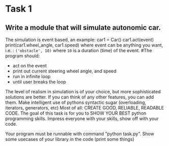# Task 1

## Write a module that will simulate autonomic car.
The simulation is event based, an example:
car1 = Car()
car1.act(event)
print(car1.wheel_angle, car1.speed)
where event can be anything you want, i.e. :
`('obstacle', 10)` where `10` is a duration (time) of the event.
#The program should:
- act on the event
- print out current steering wheel angle, and speed
- run in infinite loop
- until user breaks the loop

The level of realism in simulation is of your choice, but more sophisticated solutions are better.
If you can think of any other features, you can add them.
Make intelligent use of pythons syntactic sugar (overloading, iterators, generators, etc)
Most of all: CREATE GOOD, RELIABLE, READABLE CODE.
The goal of this task is for you to SHOW YOUR BEST python programming skills.
Impress everyone with your skills, show off with your code.

Your program must be runnable with command "python task.py".
Show some usecases of your library in the code (print some things)
